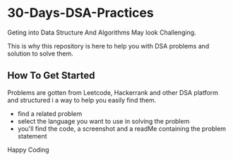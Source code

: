 # 30-Days-DSA-Practices

Geting into Data Structure And Algorithms May look Challenging.

This is why this repository is here to help you with DSA problems and solution to solve them.

## How To Get Started

Problems are gotten from Leetcode, Hackerrank and other DSA platform and structured i a way to help you easily find them.

* find a related problem
* select the language you want to use in solving the problem
* you'll find the code, a screenshot and a readMe containing the problem statement

Happy Coding
